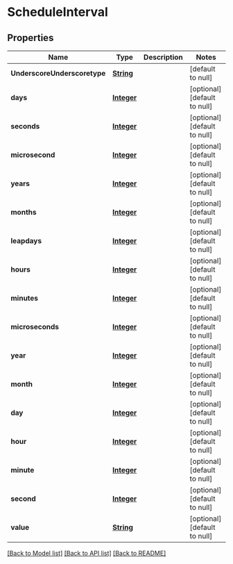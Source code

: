 # ScheduleInterval
## Properties

Name | Type | Description | Notes
------------ | ------------- | ------------- | -------------
**UnderscoreUnderscoretype** | [**String**](string.md) |  | [default to null]
**days** | [**Integer**](integer.md) |  | [optional] [default to null]
**seconds** | [**Integer**](integer.md) |  | [optional] [default to null]
**microsecond** | [**Integer**](integer.md) |  | [optional] [default to null]
**years** | [**Integer**](integer.md) |  | [optional] [default to null]
**months** | [**Integer**](integer.md) |  | [optional] [default to null]
**leapdays** | [**Integer**](integer.md) |  | [optional] [default to null]
**hours** | [**Integer**](integer.md) |  | [optional] [default to null]
**minutes** | [**Integer**](integer.md) |  | [optional] [default to null]
**microseconds** | [**Integer**](integer.md) |  | [optional] [default to null]
**year** | [**Integer**](integer.md) |  | [optional] [default to null]
**month** | [**Integer**](integer.md) |  | [optional] [default to null]
**day** | [**Integer**](integer.md) |  | [optional] [default to null]
**hour** | [**Integer**](integer.md) |  | [optional] [default to null]
**minute** | [**Integer**](integer.md) |  | [optional] [default to null]
**second** | [**Integer**](integer.md) |  | [optional] [default to null]
**value** | [**String**](string.md) |  | [optional] [default to null]

[[Back to Model list]](../README.md#documentation-for-models) [[Back to API list]](../README.md#documentation-for-api-endpoints) [[Back to README]](../README.md)

